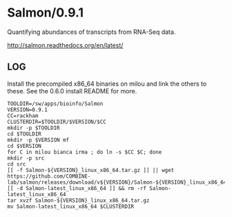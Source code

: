 Salmon/0.9.1
============

Quantifying abundances of transcripts from RNA-Seq data.

<http://salmon.readthedocs.org/en/latest/>

LOG
---

Install the precompiled x86_64 binaries on milou and link the others to these.
See the 0.6.0 install README for more.

    TOOLDIR=/sw/apps/bioinfo/Salmon
    VERSION=0.9.1
    CC=rackham
    CLUSTERDIR=$TOOLDIR/$VERSION/$CC
    mkdir -p $TOOLDIR
    cd $TOOLDIR
    mkdir -p $VERSION mf
    cd $VERSION
    for C in milou bianca irma ; do ln -s $CC $C; done
    mkdir -p src
    cd src
    [[ -f Salmon-${VERSION}_linux_x86_64.tar.gz ]] || wget https://github.com/COMBINE-lab/salmon/releases/download/v${VERSION}/Salmon-${VERSION}_linux_x86_64.tar.gz
    [[ -d Salmon-latest_linux_x86_64 ]] && rm -rf Salmon-latest_linux_x86_64
    tar xvzf Salmon-${VERSION}_linux_x86_64.tar.gz 
    mv Salmon-latest_linux_x86_64 $CLUSTERDIR

